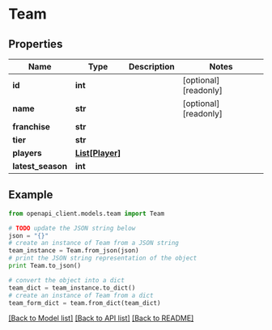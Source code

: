 # Team


## Properties
Name | Type | Description | Notes
------------ | ------------- | ------------- | -------------
**id** | **int** |  | [optional] [readonly] 
**name** | **str** |  | [optional] [readonly] 
**franchise** | **str** |  | 
**tier** | **str** |  | 
**players** | [**List[Player]**](Player.md) |  | 
**latest_season** | **int** |  | 

## Example

```python
from openapi_client.models.team import Team

# TODO update the JSON string below
json = "{}"
# create an instance of Team from a JSON string
team_instance = Team.from_json(json)
# print the JSON string representation of the object
print Team.to_json()

# convert the object into a dict
team_dict = team_instance.to_dict()
# create an instance of Team from a dict
team_form_dict = team.from_dict(team_dict)
```
[[Back to Model list]](../README.md#documentation-for-models) [[Back to API list]](../README.md#documentation-for-api-endpoints) [[Back to README]](../README.md)


